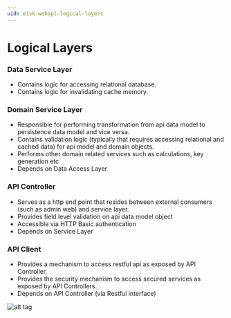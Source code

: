 ```yaml
---
uid: eisk-webapi-logical-layers
---
```

# Logical Layers

### Data Service Layer
 * Contains logic for accessing relational database.
 * Contains logic for invalidating cache memory.

### Domain Service Layer
 * Responsible for performing transformation from api data model to persistence data model and vice versa.     
 * Contains validation logic (typically that requires accessing relational and cached data) for api model and domain objects.
 * Performs other domain related services such as calculations, key generation etc
 * Depends on Data Access Layer

### API Controller
 * Serves as a http end point that resides between external consumers (such as admin web) and service layer.
 * Provides field level validation on api data model object
 * Accessible via HTTP Basic authentication
 * Depends on Service Layer 

### API Client
 * Provides a mechanism to access restful api as exposed by API Controller.
 * Provides the security mechanism to access secured services as exposed by API Controllers.
 * Depends on API Controller (via Restful interface) 

![alt tag](~/art/docs/layers-architecture.png)    


